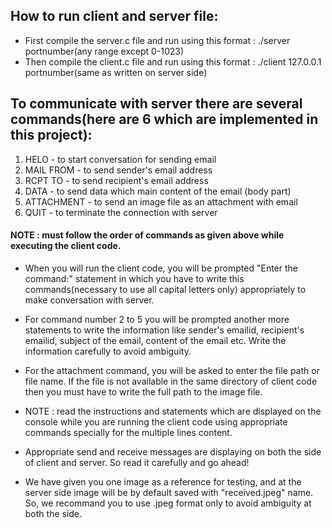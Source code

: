 

## How to run client and server file:
* First compile the server.c file and run using this format : ./server portnumber(any range except 0-1023)
* Then compile the client.c file and run using this format : ./client 127.0.0.1 portnumber(same as written on server side)


## To communicate with server there are several commands(here are 6 which are implemented in this project):
1. HELO - to start conversation for sending email 
2. MAIL FROM - to send sender's email address
3. RCPT TO - to send recipient's email address
4. DATA - to send data which main content of the email (body part)
5. ATTACHMENT - to send an image file as an attachment with email
6. QUIT - to terminate the connection with server

#### NOTE : must follow the order of commands as given above while executing the client code.

* When you will run the client code, you will be prompted "Enter the command:" statement in which you have to write this commands(necessary to use all capital letters only) appropriately to make conversation with server. 

* For command number 2 to 5 you will be prompted another more statements to write the information like sender's emailid, recipient's emailid, subject of the email, content of the email etc. Write the information carefully to avoid ambiguity.

* For the attachment command, you will be asked to enter the file path or file name. If the file is not available in the same directory of client code then you must have to write the full path to the image file.

* NOTE : read the instructions and statements which are displayed on the console while you are running the client code using appropriate commands specially for the multiple lines content.

* Appropriate send and receive messages are displaying on both the side of client and server. So read it carefully and go ahead!

* We have given you one image as a reference for testing, and at the server side image will be by default saved with "received.jpeg" name. So, we recommand you to use .jpeg format only to avoid ambiguity at both the side.


